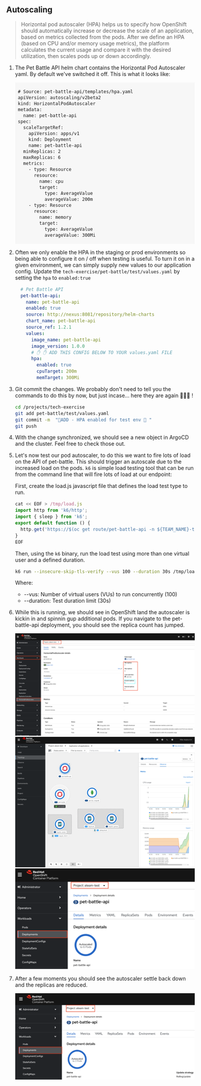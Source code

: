 ## Autoscaling

> Horizontal pod autoscaler (HPA) helps us to specify how OpenShift should automatically increase or decrease the scale of an application, based on metrics collected from the pods. After we define an HPA (based on CPU and/or memory usage metrics), the platform calculates the current usage and compare it with the desired utilization, then scales pods up or down accordingly.

1. The Pet Battle API helm chart contains the Horizontal Pod Autoscaler yaml. By default we've switched it off. This is what it looks like:

    <div class="highlight" style="background: #f7f7f7">
    <pre><code class="language-yaml">
    # Source: pet-battle-api/templates/hpa.yaml
    apiVersion: autoscaling/v2beta2
    kind: HorizontalPodAutoscaler
    metadata:
      name: pet-battle-api
    spec:
      scaleTargetRef:
        apiVersion: apps/v1
        kind: Deployment
        name: pet-battle-api
      minReplicas: 2
      maxReplicas: 6
      metrics:
        - type: Resource
          resource:
            name: cpu
            target:
              type: AverageValue
              averageValue: 200m
        - type: Resource
          resource:
            name: memory
            target:
              type: AverageValue
              averageValue: 300Mi
    </code></pre></div>

2. Often we only enable the HPA in the staging or prod environments so being able to configure it on / off when testing is useful. To turn it on in a given environment, we can simply supply new values to our application config. Update the `tech-exercise/pet-battle/test/values.yaml` by setting the `hpa` to `enabled:true`

    ```yaml
      # Pet Battle API
      pet-battle-api:
        name: pet-battle-api
        enabled: true
        source: http://nexus:8081/repository/helm-charts
        chart_name: pet-battle-api
        source_ref: 1.2.1
        values:
          image_name: pet-battle-api
          image_version: 1.0.0
          # ✋ ✋ ADD THIS CONFIG BELOW TO YOUR values.yaml FILE 
          hpa:
            enabled: true
            cpuTarget: 200m
            memTarget: 300Mi
    ```

3. Git commit the changes. We probably don't need to tell you the commands to do this by now, but just incase... here they are again 🐎🐎🐎 !

    ```bash
    cd /projects/tech-exercise
    git add pet-battle/test/values.yaml
    git commit -m  "🐎ADD - HPA enabled for test env 🐎 "
    git push
    ```

4. With the change synchronized, we should see a new object in ArgoCD and the cluster. Feel free to check those out.

5. Let's now test our pod autoscaler, to do this we want to fire lots of load on the API of pet-battle. This should trigger an autoscale due to the increased load on the pods. `k6` is simple load testing tool that can be run from the command line that will fire lots of load at our endpoint:

    First, create the load.js javascript file that defines the load test type to run.

    ```javascript
    cat << EOF > /tmp/load.js
    import http from 'k6/http';
    import { sleep } from 'k6';
    export default function () {
      http.get('https://$(oc get route/pet-battle-api -n ${TEAM_NAME}-test --template='{{.spec.host}}')/cats');
    }
    EOF
    ```

    Then, using the `k6` binary, run the load test using more than one virtual user and a defined duration.

    ```bash
    k6 run --insecure-skip-tls-verify --vus 100 --duration 30s /tmp/load.js 
    ```

    Where:
    * --vus: Number of virtual users (VUs) to run concurrently (100)
    * --duration: Test duration limit (30s)

6. While this is running, we should see in OpenShift land the autoscaler is kickin in and spinnin gup additional pods. If you navigate to the pet-battle-api deployment, you should see the replica count has jumped.

    ![petbattle-api-hpa](./images/petbattle-api-hpa.png)
    ![petbattle-api-hpa-topology](./images/petbattle-api-hpa-topology.png)
    ![petbattle-api-deployment](./images/petbattle-api-deployment.png)

7. After a few moments you should see the autoscaler settle back down and the replicas are reduced.

    ![petbattle-api-scale-down](./images/petbattle-api-scale-down.png)
